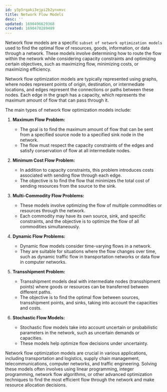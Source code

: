 ```yaml
---
id: y3p5rqaki3ejpi2b2ynxmvc
title: Network Flow Models
desc: ''
updated: 1690496629368
created: 1690478289489
---
```


Network flow models are a specific `subset of network optimization models` used to find the optimal flow of resources, goods, information, or data through a network. These models involve determining how to route the flow within the network while considering capacity constraints and optimizing certain objectives, such as maximizing flow, minimizing costs, or maximizing efficiency.

Network flow optimization models are typically represented using graphs, where nodes represent points of origin, destination, or intermediate locations, and edges represent the connections or paths between these nodes. Each edge in the graph has a capacity, which represents the maximum amount of flow that can pass through it.

The main types of network flow optimization models include:

1. **Maximum Flow Problem:**
   - The goal is to find the maximum amount of flow that can be sent from a specified source node to a specified sink node in the network.
   - The flow must respect the capacity constraints of the edges and satisfy conservation of flow at all intermediate nodes.

2. **Minimum Cost Flow Problem:**
   - In addition to capacity constraints, this problem introduces costs associated with sending flow through each edge.
   - The objective is to find the flow that minimizes the total cost of sending resources from the source to the sink.

3. **Multi-Commodity Flow Problems:**
   - These models involve optimizing the flow of multiple commodities or resources through the network.
   - Each commodity may have its own source, sink, and specific constraints, and the objective is to optimize the flow of all commodities simultaneously.

4. **Dynamic Flow Problems:**
   - Dynamic flow models consider time-varying flows in a network.
   - They are suitable for situations where the flow changes over time, such as dynamic traffic flow in transportation networks or data flow in computer networks.

5. **Transshipment Problem:**
   - Transshipment models deal with intermediate nodes (transshipment points) where goods or resources can be transferred between different paths.
   - The objective is to find the optimal flow between sources, transshipment points, and sinks, taking into account the capacities and costs.

6. **Stochastic Flow Models:**
   - Stochastic flow models take into account uncertain or probabilistic parameters in the network, such as uncertain demands or capacities.
   - These models help optimize flow decisions under uncertainty.

Network flow optimization models are crucial in various applications, including transportation and logistics, supply chain management, telecommunications, computer networks, and traffic engineering. Solving these models often involves using linear programming, integer programming, network flow algorithms, or other advanced optimization techniques to find the most efficient flow through the network and make resource allocation decisions.